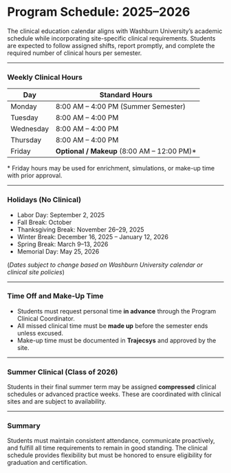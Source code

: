 # Program Schedule: 2025–2026

The clinical education calendar aligns with Washburn University’s academic schedule while incorporating site-specific clinical requirements. Students are expected to follow assigned shifts, report promptly, and complete the required number of clinical hours per semester.

---

### Weekly Clinical Hours

| Day         | Standard Hours        |
|-------------|------------------------|
| Monday      | 8:00 AM – 4:00 PM (Summer Semester)      |
| Tuesday     | 8:00 AM – 4:00 PM      |
| Wednesday   | 8:00 AM – 4:00 PM      |
| Thursday    | 8:00 AM – 4:00 PM      |
| Friday      | **Optional / Makeup** (8:00 AM – 12:00 PM)* |

\* Friday hours may be used for enrichment, simulations, or make-up time with prior approval.

---

### Holidays (No Clinical)

- Labor Day: September 2, 2025
- Fall Break: October  
- Thanksgiving Break: November 26–29, 2025  
- Winter Break: December 16, 2025 – January 12, 2026  
- Spring Break: March 9–13, 2026  
- Memorial Day: May 25, 2026  

(*Dates subject to change based on Washburn University calendar or clinical site policies*)

---

### Time Off and Make-Up Time

- Students must request personal time **in advance** through the Program Clinical Coordinator.
- All missed clinical time must be **made up** before the semester ends unless excused.
- Make-up time must be documented in **Trajecsys** and approved by the site.

---

### Summer Clinical (Class of 2026)

Students in their final summer term may be assigned **compressed** clinical schedules or advanced practice weeks. These are coordinated with clinical sites and are subject to availability.

---

### Summary

Students must maintain consistent attendance, communicate proactively, and fulfill all time requirements to remain in good standing. The clinical schedule provides flexibility but must be honored to ensure eligibility for graduation and certification.
